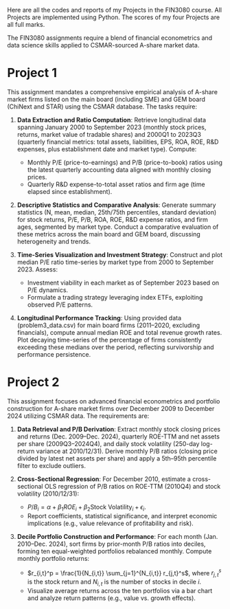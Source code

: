 Here are all the codes and reports of my Projects in the FIN3080 course. All Projects are implemented using Python. The scores of my four Projects are all full marks.

The FIN3080 assignments require a blend of financial econometrics and data science skills applied to CSMAR-sourced A-share market data.
# Project 1
This assignment mandates a comprehensive empirical analysis of A-share market firms listed on the main board (including SME) and GEM board (ChiNext and STAR) using the CSMAR database. The tasks require:

1. **Data Extraction and Ratio Computation**: Retrieve longitudinal data spanning January 2000 to September 2023 (monthly stock prices, returns, market value of tradable shares) and 2000Q1 to 2023Q3 (quarterly financial metrics: total assets, liabilities, EPS, ROA, ROE, R&D expenses, plus establishment date and market type). Compute:
	- Monthly P/E (price-to-earnings) and P/B (price-to-book) ratios using the latest quarterly accounting data aligned with monthly closing prices.
	- Quarterly R&D expense-to-total asset ratios and firm age (time elapsed since establishment).

2. **Descriptive Statistics and Comparative Analysis**: Generate summary statistics (N, mean, median, 25th/75th percentiles, standard deviation) for stock returns, P/E, P/B, ROA, ROE, R&D expense ratios, and firm ages, segmented by market type. Conduct a comparative evaluation of these metrics across the main board and GEM board, discussing heterogeneity and trends.

3. **Time-Series Visualization and Investment Strategy**: Construct and plot median P/E ratio time-series by market type from 2000 to September 2023. Assess:
	- Investment viability in each market as of September 2023 based on P/E dynamics.
	- Formulate a trading strategy leveraging index ETFs, exploiting observed P/E patterns.

4. **Longitudinal Performance Tracking**: Using provided data (problem3_data.csv) for main board firms (2011–2020, excluding financials), compute annual median ROE and total revenue growth rates. Plot decaying time-series of the percentage of firms consistently exceeding these medians over the period, reflecting survivorship and performance persistence.
# Project 2
This assignment focuses on advanced financial econometrics and portfolio construction for A-share market firms over December 2009 to December 2024 utilizing CSMAR data. The requirements are:

1. **Data Retrieval and P/B Derivation**: Extract monthly stock closing prices and returns (Dec. 2009–Dec. 2024), quarterly ROE-TTM and net assets per share (2009Q3–2024Q4), and daily stock volatility (250-day log-return variance at 2010/12/31). Derive monthly P/B ratios (closing price divided by latest net assets per share) and apply a 5th–95th percentile filter to exclude outliers.

2. **Cross-Sectional Regression**: For December 2010, estimate a cross-sectional OLS regression of P/B ratios on ROE-TTM (2010Q4) and stock volatility (2010/12/31):
   - $P/B_i = \alpha + \beta_1 ROE_i + \beta_2 \text{Stock Volatility}_i + \epsilon_i$.
   - Report coefficients, statistical significance, and interpret economic implications (e.g., value relevance of profitability and risk).

3. **Decile Portfolio Construction and Performance**: For each month (Jan. 2010–Dec. 2024), sort firms by prior-month P/B ratios into deciles, forming ten equal-weighted portfolios rebalanced monthly. Compute monthly portfolio returns:
   - $r_{i,t}^p = \frac{1}{N_{i,t}} \sum_{j=1}^{N_{i,t}} r_{j,t}^s$, where $r_{j,t}^s$ is the stock return and $N_{i,t}$ is the number of stocks in decile $i$.
   - Visualize average returns across the ten portfolios via a bar chart and analyze return patterns (e.g., value vs. growth effects).
